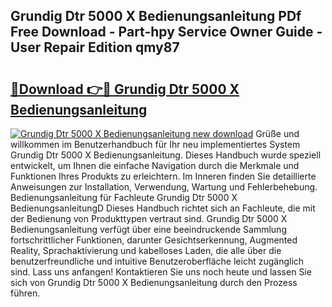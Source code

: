 ## Grundig Dtr 5000 X Bedienungsanleitung PDf Free Download - Part-hpy Service Owner Guide - User Repair Edition qmy87

# <h2><a href="http://df4vgjt.blite.top/?on=Grundig+Dtr+5000+X+Bedienungsanleitung">🔗Download 👉🔴 Grundig Dtr 5000 X Bedienungsanleitung</a></h2>

[![Grundig Dtr 5000 X Bedienungsanleitung new download](https://i.imgur.com/lujVjoI.png)](http://df4vgjt.blite.top/?on=Grundig+Dtr+5000+X+Bedienungsanleitung)
Grüße und willkommen im Benutzerhandbuch für Ihr neu implementiertes System Grundig Dtr 5000 X Bedienungsanleitung. Dieses Handbuch wurde speziell entwickelt, um Ihnen die einfache Navigation durch die Merkmale und Funktionen Ihres Produkts zu erleichtern. Im Inneren finden Sie detaillierte Anweisungen zur Installation, Verwendung, Wartung und Fehlerbehebung. Bedienungsanleitung für Fachleute Grundig Dtr 5000 X BedienungsanleitungD Dieses Handbuch richtet sich an Fachleute, die mit der Bedienung von Produkttypen vertraut sind. Grundig Dtr 5000 X Bedienungsanleitung verfügt über eine beeindruckende Sammlung fortschrittlicher Funktionen, darunter Gesichtserkennung, Augmented Reality, Sprachaktivierung und kabelloses Laden, die alle über die benutzerfreundliche und intuitive Benutzeroberfläche leicht zugänglich sind. Lass uns anfangen! Kontaktieren Sie uns noch heute und lassen Sie sich von Grundig Dtr 5000 X Bedienungsanleitung durch den Prozess führen.
